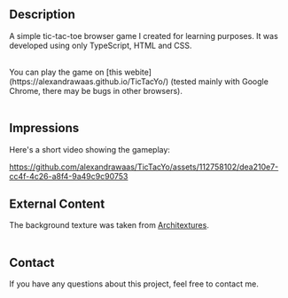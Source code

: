 ## Description

A simple tic-tac-toe browser game I created for learning purposes. It was developed using only TypeScript, HTML and CSS.

<br>
You can play the game on [this webite](https://alexandrawaas.github.io/TicTacYo/) (tested mainly with Google Chrome, there may be bugs in other browsers).
<br>
<br>

## Impressions

Here's a short video showing the gameplay:

https://github.com/alexandrawaas/TicTacYo/assets/112758102/dea210e7-cc4f-4c26-a8f4-9a49c9c90753


## External Content

The background texture was taken from [Architextures](https://architextures.org/).
<br>
<br>

## Contact

If you have any questions about this project, feel free to contact me.
